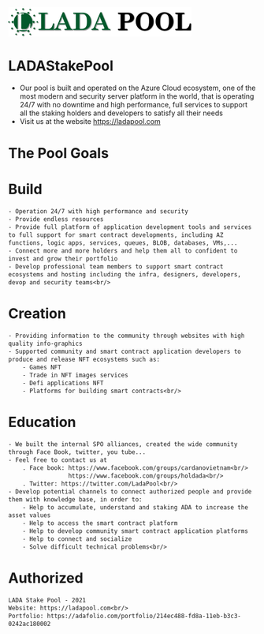 
![LADA Stake Pool](images/LADAStakePool.jpg)

# LADAStakePool
- Our pool is built and operated on the Azure Cloud ecosystem, one of the most modern and security server platform in the world, that is operating 24/7 with no downtime and high performance, full services to support all the staking holders and developers to satisfy all their needs
- Visit us at the website https://ladapool.com

# The Pool Goals
# Build
    - Operation 24/7 with high performance and security
    - Provide endless resources
    - Provide full platform of application development tools and services to full support for smart contract developments, including AZ functions, logic apps, services, queues, BLOB, databases, VMs,...
    - Connect more and more holders and help them all to confident to invest and grow their portfolio
    - Develop professional team members to support smart contract ecosystems and hosting including the infra, designers, developers, devop and security teams<br/>
    
    
 # Creation
    - Providing information to the community through websites with high quality info-graphics
    - Supported community and smart contract application developers to produce and release NFT ecosystems such as:
        - Games NFT
        - Trade in NFT images services
        - Defi applications NFT
        - Platforms for building smart contracts<br/>
 
 # Education
    - We built the internal SPO alliances, created the wide community through Face Book, twitter, you tube...
    - Feel free to contact us at
        . Face book: https://www.facebook.com/groups/cardanovietnam<br/>
                     https://www.facebook.com/groups/holdada<br/>
        . Twitter: https://twitter.com/LadaPool<br/>
    - Develop potential channels to connect authorized people and provide them with knowledge base, in order to:
        - Help to accumulate, understand and staking ADA to increase the asset values
        - Help to access the smart contract platform
        - Help to develop community smart contract application platforms
        - Help to connect and socialize
        - Solve difficult technical problems<br/>
        
# Authorized
    LADA Stake Pool - 2021
    Website: https://ladapool.com<br/>
    Portfolio: https://adafolio.com/portfolio/214ec488-fd8a-11eb-b3c3-0242ac180002
        
        
                     
        
        

    
   
    






